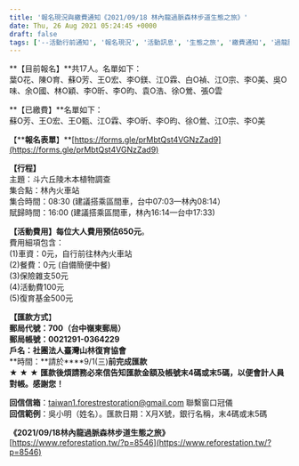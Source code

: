```yaml
---
title: '報名現況與繳費通知《2021/09/18 林內龍過脈森林步道生態之旅》'
date: Thu, 26 Aug 2021 05:24:45 +0000
draft: false
tags: ['--活動行前通知', '報名現況', '活動訊息', '生態之旅', '繳費通知', '過龍脈']
---
```


**【目前報名】**共17人。名單如下：  
葉O花、陳O育、蘇O芳、王O宏、李O鎂、江O霖、白O禎、江O宗、李O美、吳O味、余O國、林O穎、李O昕、李O昀、袁O浩、徐O鶯、張O雲

**【已繳費】**名單如下：  
蘇O芳、王O宏、王O甄、江O霖、李O昕、李O昀、徐O鶯、江O宗、李O美

【****報名表單**】**[https://forms.gle/prMbtQst4VGNzZad9](https://forms.gle/prMbtQst4VGNzZad9)

**【行程】**  
主題：斗六丘陵木本植物調查  
集合點：林內火車站  
集合時間：08:30 (建議搭乘區間車，台中07:03—林內08:14）  
賦歸時間：16:00 (建議搭乘區間車，林內16:14—台中17:33)

**【活動費用】每位大人費用預估650元**。  
費用細項包含：  
(1)車資：0元，自行前往林內火車站  
(2)餐費：0元 (自備簡便中餐)  
(3)保險雜支50元  
(4)活動費100元  
(5)復育基金500元

**【匯款方式**】  
**郵局代號：700（台中嶺東郵局）  
郵局帳號：0021291-0364229  
戶名：社團法人臺灣山林復育協會**  
**時間：**請於****9/1(三)**前完成匯款**  
**★** **★** **★** **匯款後煩請務必來信告知匯款金額及帳號末4碼或末5碼，以便會計人員對帳。感謝您！**

**回信信箱**：[taiwan1.forestrestoration@gmail.com](mailto:taiwan1.forestrestoration@gmail.com) 聯繫窗口冠儀  
**回信範例**：吳小明（姓名）。匯款日期：X月X號，銀行名稱，末4碼或末5碼

**《2021/09/18林內龍過脈森林步道生態之旅》**  
[https://www.reforestation.tw/?p=8546](https://www.reforestation.tw/?p=8546)